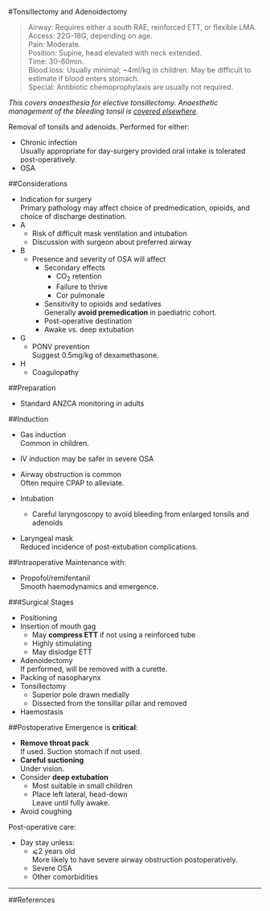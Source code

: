 #Tonsillectomy and Adenoidectomy

>Airway: Requires either a south RAE, reinforced ETT, or flexible LMA. <br>
>Access: 22G-18G, depending on  age.<br>
>Pain: Moderate. <br>
>Position: Supine, head elevated with neck extended. <br>
>Time: 30-60min. <br>
>Blood loss: Usually minimal; ~4ml/kg in children. May be difficult to estimate if blood enters stomach.<br>
>Special: Antibiotic chemoprophylaxis are usually not required. <br>


*This covers anaesthesia for elective tonsillectomy. Anaesthetic management of the bleeding tonsil is [covered elsewhere](/anaesthesia/ent/bleeding-tonsil.md).*


Removal of tonsils and adenoids. Performed for either:
* Chronic infection  
Usually appropriate for day-surgery provided oral intake is tolerated post-operatively.
* OSA

##Considerations
* Indication for surgery  
Primary pathology may affect choice of predmedication, opioids, and choice of discharge destination.
* A
	* Risk of difficult mask ventilation and intubation
	* Discussion with surgeon about preferred airway
* B
	* Presence and severity of OSA will affect
		* Secondary effects
			* CO<sub>2</sub> retention
			* Failure to thrive
			* Cor pulmonale
		* Sensitivity to opioids and sedatives  
		Generally **avoid premedication** in paediatric cohort.
		* Post-operative destination  
		* Awake vs. deep extubation
* G
	* PONV prevention  
	Suggest 0.5mg/kg of dexamethasone.
* H
	* Coagulopathy

##Preparation
* Standard ANZCA monitoring in adults


##Induction
* Gas induction  
Common in children.
* IV induction may be safer in severe OSA


* Airway obstruction is common  
Often require CPAP to alleviate.


* Intubation
	* Careful laryngoscopy to avoid bleeding from enlarged tonsils and adenoids
* Laryngeal mask  
Reduced incidence of post-extubation complications.

##Intraoperative
Maintenance with:
* Propofol/remifentanil  
Smooth haemodynamics and emergence.

###Surgical Stages
* Positioning
* Insertion of mouth gag  
	* May **compress ETT** if not using a reinforced tube
	* Highly stimulating
	* May dislodge ETT
* Adenoidectomy  
If performed, will be removed with a curette.
* Packing of nasopharynx
* Tonsillectomy
	* Superior pole drawn medially
	* Dissected from the tonsillar pillar and removed
* Haemostasis  


##Postoperative
Emergence is **critical**:
* **Remove throat pack**  
If used. Suction stomach if not used.
* **Careful suctioning**  
Under vision.
* Consider **deep extubation**
	* Most suitable in small children
	* Place left lateral, head-down  
	Leave until fully awake.
* Avoid coughing

Post-operative care:
* Day stay unless:  
	* ⩽2 years old  
	More likely to have severe airway obstruction postoperatively.
	* Severe OSA
	* Other comorbidities

---
##References
